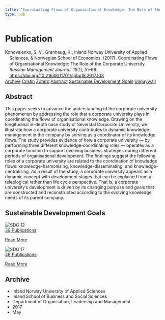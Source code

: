 ```yaml
---
title: "Coordinating Flows of Organisational Knowledge: The Role of the Corporate University"
type: pub
---
```

<h1>Publication</h1>
<article id="csl-bib-container-88QDYPB2" class="csl-bib-container">
  <div class="csl-bib-body" style="line-height: 1.35; padding-left: 1em; text-indent:-1em;">
  <div class="csl-entry">Konovalenko, S. V., Gr&#xF8;nhaug, K., Inland Norway University of Applied Sciences, &amp; Norwegian School of Economics. (2017). Coordinating Flows of Organisational Knowledge: The Role of the Corporate University. <i>Russian Management Journal</i>, <i>15</i>(1), 51&#x2013;68. <a href="https://doi.org/10.21638/11701/spbu18.2017.103">https://doi.org/10.21638/11701/spbu18.2017.103</a></div>
</div>
  <div class="csl-bib-buttons">
    <a href="#taxonomy-article-88QDYPB2" class="csl-bib-button">Archive</a>
    <a href="https://app.cristin.no/results/show.jsf?id=1470994" alt="Cristin URL" class="csl-bib-button">Cristin</a>
    <a href="http://zotero.org/groups/5022929/items/88QDYPB2" alt="Zotero URL" class="csl-bib-button">Zotero</a>
    <a href="#abstract-article-88QDYPB2" class="csl-bib-button">Abstract</a>
    <a href="#sdg-article-88QDYPB2" class="csl-bib-button">Sustainable Development Goals</a>
    <a href="https://dspace.spbu.ru/bitstream/11701/6704/1/03-Konovalenko.pdf" class="csl-bib-button">Unpaywall</a>
  </div>
  <div id="csl-bib-meta-container-88QDYPB2"></div>
</article>
<div id="csl-bib-meta-88QDYPB2" class="csl-bib-meta">
  <article id="abstract-article-88QDYPB2" class="abstract-article">
    <h1>Abstract</h1>
    This paper seeks to advance the understanding of the corporate university phenomenon by addressing the role that a corporate university plays in coordinating the flows of organisational knowledge. Drawing on the longitudinal in-depth case study of Severstal Corporate University, we illustrate how a corporate university contributes to dynamic knowledge management in the company by serving as a coordinator of its knowledge flows. The study provides evidence of how a corporate university — by performing three different knowledge-coordinating roles — operates as a corporate function to support evolving business strategies during different periods of organisational development. The findings suggest the following roles of a corporate university are related to the coordination of knowledge flows: knowledge-harmonising, knowledge-disseminating, and knowledge-centralising. As a result of the study, a corporate university appears as a dynamic concept with development stages that can be explained from a teleological rather than life cycle perspective. That is, a corporate university’s development is driven by its changing purpose and goals that are constructed and reconstructed according to the evolving knowledge needs of its parent company.
  </article>
  <article id="sdg-article-88QDYPB2" class="sdg-article">
    <h1>Sustainable Development Goals</h1>
    <div class="sdg-container"><div id="sdg12" class="sdg">
<img src="{{< params subfolder >}}images/sdg/sdg12_en.png" class="image" alt="SDG 12">
<div class="sdg-overlay">
<a href="{{< params subfolder >}}en/archive/?sdg=12#archive" class="sdg-publication-count"><span>39</span> Publications</a>
<p><a href="https://sdgs.un.org/goals/goal12" class="sdg-read-more">Read More</a></p>
</div>
</div> <div id="sdg17" class="sdg">
<img src="{{< params subfolder >}}images/sdg/sdg17_en.png" class="image" alt="SDG 17">
<div class="sdg-overlay">
<a href="{{< params subfolder >}}en/archive/?sdg=17#archive" class="sdg-publication-count"><span>46</span> Publications</a>
<p><a href="https://sdgs.un.org/goals/goal17" class="sdg-read-more">Read More</a></p>
</div>
</div></div>
  </article>
  <article id="taxonomy-article-88QDYPB2" class="taxonomy-article">
    <h1>Archive</h1>
    <ul>
      <li>Inland Norway University of Applied Sciences</li>
      <li>Inland School of Business and Social Sciences</li>
      <li>Department of Organisation, Leadership and Management</li>
      <li>2017</li>
      <li>May</li>
    </ul>
  </article>
</div>
